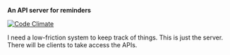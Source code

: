 **An API server for reminders**

[![Code Climate](https://codeclimate.com/github/tdenkinger/mindasaurus.png)](https://codeclimate.com/github/tdenkinger/mindasaurus)

I need a low-friction system to keep track of things. This is just the server. There will be clients to take access the APIs.
